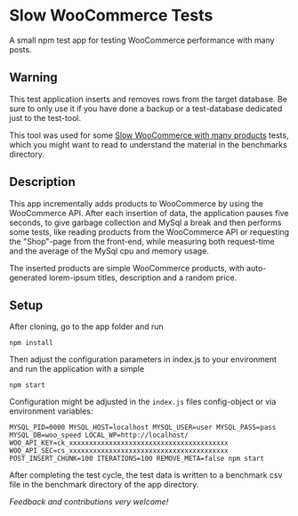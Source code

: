 # Slow WooCommerce Tests

A small npm test app for testing WooCommerce performance with many posts.

## Warning

This test application inserts and removes rows from the target database. Be sure
to only use it if you have done a backup or a test-database dedicated just to
the test-tool.

This tool was used for some
[Slow WooCommerce with many products](http://www.danielauener.com/slow-woocommerce-many-products/)
tests, which you might want to read to understand the material in the benchmarks
directory. 

## Description

This app incrementally adds products to WooCommerce by using the WooCommerce
API. After each insertion of data, the application pauses five seconds, to give
garbage collection and MySql a break and then performs some tests, like reading
products from the WooCommerce API or requesting the "Shop"-page from the
front-end, while measuring both request-time and the average of the MySql cpu
and memory usage.

The inserted products are simple WooCommerce products, with auto-generated
lorem-ipsum titles, description and a random price.

## Setup

After cloning, go to the app folder and run

`npm install`

Then adjust the configuration parameters in index.js to your environment and run
the application with a simple

`npm start`

Configuration might be adjusted in the `index.js` files config-object or via
environment variables:

    MYSQL_PID=0000 MYSQL_HOST=localhost MYSQL_USER=user MYSQL_PASS=pass MYSQL_DB=woo_speed LOCAL_WP=http://localhost/ WOO_API_KEY=ck_xxxxxxxxxxxxxxxxxxxxxxxxxxxxxxxxxxxxxxxx WOO_API_SEC=cs_xxxxxxxxxxxxxxxxxxxxxxxxxxxxxxxxxxxxxxxx POST_INSERT_CHUNK=100 ITERATIONS=100 REMOVE_META=false npm start

After completing the test cycle, the test data is written to a benchmark csv
file in the benchmark directory of the app directory.

*Feedback and contributions very welcome!*
